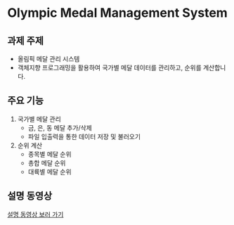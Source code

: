 # Olympic Medal Management System

## 과제 주제
- 올림픽 메달 관리 시스템
- 객체지향 프로그래밍을 활용하여 국가별 메달 데이터를 관리하고, 순위를 계산합니다.

## 주요 기능
1. 국가별 메달 관리
   - 금, 은, 동 메달 추가/삭제
   - 파일 입출력을 통한 데이터 저장 및 불러오기
2. 순위 계산
   - 종목별 메달 순위
   - 총합 메달 순위
   - 대륙별 메달 순위

## 설명 동영상
  [설명 동영상 보러 가기](https://drive.google.com/file/d/19Ir2VP5z3PsLt-Xr5m0x4cRgfF_58V8i/view?usp=sharing)
